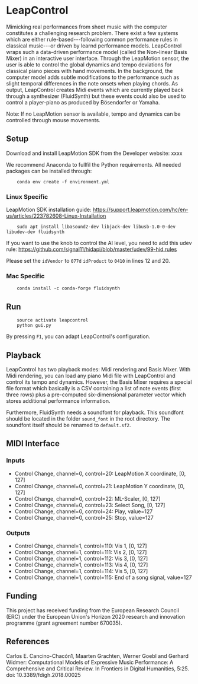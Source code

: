 # LeapControl

Mimicking real performances from sheet music with the computer constitutes a
challenging research problem. There exist a few systems which are either
rule-based---following common performance rules in classical music---or
driven by learnd performance models.
LeapControl wraps such a data-driven performance model
(called the Non-linear Basis Mixer) in an interactive user interface.
Through the LeapMotion sensor, the user is able to control
the global dynamics and tempo deviations for classical piano pieces
with hand movements.
In the background, the computer model adds subtle modifications to the
performance such as slight temporal differences in the note onsets
when playing chords.
As output, LeapControl creates Midi events which are currently played back
through a synthesizer (FluidSynth) but these events could also be used
to control a player-piano as produced by Bösendorfer or Yamaha.

Note: If no LeapMotion sensor is available, tempo and dynamics can be controlled
through mouse movements.

## Setup

Download and install LeapMotion SDK from the Developer website: xxxx

We recommend Anaconda to fullfil the Python requirements.
All needed packages can be installed through:

```
    conda env create -f environment.yml
```

### Linux Specific

LeapMotion SDK installation guide: https://support.leapmotion.com/hc/en-us/articles/223782608-Linux-Installation

```
    sudo apt install libasound2-dev libjack-dev libusb-1.0-0-dev libudev-dev fluidsynth
```

If you want to use the knob to control the AI level, you need to add this
udev rule: https://github.com/signal11/hidapi/blob/master/udev/99-hid.rules

Please set the `idVendor` to `077d` `idProduct` to `0410` in lines 12 and 20.

### Mac Specific

```
    conda install -c conda-forge fluidsynth
```

## Run

```
    source activate leapcontrol
    python gui.py
```

By pressing `F1`, you can adapt LeapControl's configuration.

## Playback

LeapControl has two playback modes: Midi rendering and Basis Mixer.
With Midi rendering, you can load any piano Midi file with LeapControl and
control its tempo and dynamics.
However, the Basis Mixer requires a special file format which basically is a CSV
containing a list of note events (first three rows) plus a pre-computed
six-dimensional parameter vector which stores additional performance
information.

Furthermore, FluidSynth needs a soundfont for playback. This soundfont should
be located in the folder `sound_font` in the root directory. The soundfont
itself should be renamed to `default.sf2`.

## MIDI Interface

### Inputs

* Control Change, channel=0, control=20: LeapMotion X coordinate, [0, 127]
* Control Change, channel=0, control=21: LeapMotion Y coordinate, [0, 127]
* Control Change, channel=0, control=22: ML-Scaler, [0, 127]
* Control Change, channel=0, control=23: Select Song, [0, 127]
* Control Change, channel=0, control=24: Play, value=127
* Control Change, channel=0, control=25: Stop, value=127

### Outputs

* Control Change, channel=1, control=110: Vis 1, [0, 127]
* Control Change, channel=1, control=111: Vis 2, [0, 127]
* Control Change, channel=1, control=112: Vis 3, [0, 127]
* Control Change, channel=1, control=113: Vis 4, [0, 127]
* Control Change, channel=1, control=114: Vis 5, [0, 127]
* Control Change, channel=1, control=115: End of a song signal, value=127

## Funding

This project has received funding from the European Research Council (ERC) under the European Union's Horizon 2020 research and innovation programme (grant agreement number 670035).

## References

Carlos E. Cancino-Chacón1, Maarten Grachten, Werner Goebl and Gerhard Widmer:
Computational Models of Expressive Music Performance: A Comprehensive and Critical Review. In Frontiers in Digital Humanities, 5:25. doi: 10.3389/fdigh.2018.00025
